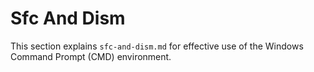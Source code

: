 # Sfc And Dism

This section explains `sfc-and-dism.md` for effective use of the Windows Command Prompt (CMD) environment.